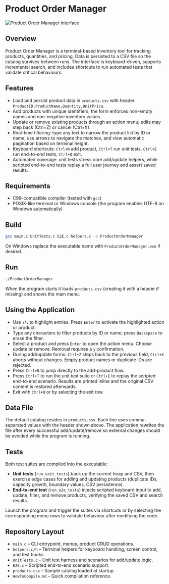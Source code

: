 # Product Order Manager

![Product Order Manager interface](https://pixvid.org/images/2025/10/02/UNvkI.png)

## Overview
Product Order Manager is a terminal-based inventory tool for tracking products, quantities, and pricing. Data is persisted to a CSV file so the catalog survives between runs. The interface is keyboard-driven, supports incremental search, and includes shortcuts to run automated tests that validate critical behaviours.

## Features
- Load and persist product data in `products.csv` with header `ProductID,ProductName,Quantity,UnitPrice`.
- Add products with unique identifiers; the form enforces non-empty names and non-negative inventory values.
- Update or remove existing products through an action menu; edits may step back (Ctrl+Z) or cancel (Ctrl+X).
- Real-time filtering: type any text to narrow the product list by ID or name, use arrows to navigate the matches, and view automatic pagination based on terminal height.
- Keyboard shortcuts: `Ctrl+N` add product, `Ctrl+T` run unit tests, `Ctrl+E` run end-to-end tests, `Ctrl+Q` exit.
- Automated coverage: unit tests stress core add/update helpers, while scripted end-to-end tests replay a full user journey and assert saved results.

## Requirements
- C99-compatible compiler (tested with `gcc`)
- POSIX-like terminal or Windows console (the program enables UTF-8 on Windows automatically)

## Build
```bash
gcc main.c UnitTests.c E2E.c helpers.c -o ProductOrderManager
```
On Windows replace the executable name with `ProductOrderManager.exe` if desired.

## Run
```bash
./ProductOrderManager
```
When the program starts it loads `products.csv` (creating it with a header if missing) and shows the main menu.

## Using the Application
- Use `↑`/`↓` to highlight entries. Press `Enter` to activate the highlighted action or product.
- Type any characters to filter products by ID or name; press `Backspace` to erase the filter.
- Select a product and press `Enter` to open the action menu. Choose update or remove. Removal requires a `y` confirmation.
- During add/update forms: `Ctrl+Z` steps back to the previous field, `Ctrl+X` aborts without changes. Empty product names or duplicate IDs are rejected.
- Press `Ctrl+N` to jump directly to the add-product flow.
- Press `Ctrl+T` to run the unit test suite or `Ctrl+E` to replay the scripted end-to-end scenario. Results are printed inline and the original CSV content is restored afterwards.
- Exit with `Ctrl+Q` or by selecting the exit row.

## Data File
The default catalog resides in `products.csv`. Each line uses comma-separated values with the header shown above. The application rewrites the file after every successful add/update/remove so external changes should be avoided while the program is running.

## Tests
Both test suites are compiled into the executable:
- **Unit tests** (`run_unit_tests`) back up the current heap and CSV, then exercise edge cases for adding and updating products (duplicate IDs, capacity growth, boundary values, CSV persistence).
- **End-to-end test** (`run_e2e_tests`) injects scripted keyboard input to add, update, filter, and remove products, verifying the saved CSV and search results.

Launch the program and trigger the suites via shortcuts or by selecting the corresponding menu rows to validate behaviour after modifying the code.

## Repository Layout
- `main.c` – CLI entrypoint, menus, product CRUD operations.
- `helpers.c/h` – Terminal helpers for keyboard handling, screen control, and test hooks.
- `UnitTests.c` – Unit test harness and scenarios for add/update logic.
- `E2E.c` – Scripted end-to-end scenario support.
- `products.csv` – Sample catalog loaded at startup.
- `HowToCompile.md` – Quick compilation reference.
